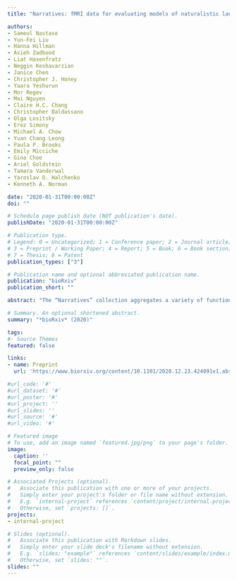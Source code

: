 ```yaml
---
title: "Narratives: fMRI data for evaluating models of naturalistic language comprehension"

authors: 
- Sameul Nastase
- Yun-Fei Liu
- Hanna Hillman
- Asieh Zadbood
- Liat Hasenfratz
- Neggin Keshavarzian
- Janice Chen
- Christopher J. Honey
- Yaara Yeshurun
- Mor Regev
- Mai Nguyen
- Claire H.C. Chang
- Christopher Baldassano
- Olga Lositsky
- Erez Simony
- Michael A. Chow
- Yuan Chang Leong
- Paula P. Brooks
- Emily Micciche
- Gina Choe
- Ariel Goldstein
- Tamara Vanderwal
- Yaroslav O. Halchenko
- Kenneth A. Norman

date: "2020-01-31T00:00:00Z"
doi: ""

# Schedule page publish date (NOT publication's date).
publishDate: "2020-01-31T00:00:00Z"

# Publication type.
# Legend: 0 = Uncategorized; 1 = Conference paper; 2 = Journal article;
# 3 = Preprint / Working Paper; 4 = Report; 5 = Book; 6 = Book section;
# 7 = Thesis; 8 = Patent
publication_types: ["3"]

# Publication name and optional abbreviated publication name.
publication: "bioRxiv"
publication_short: ""

abstract: "The “Narratives” collection aggregates a variety of functional MRI datasets collected while human subjects listened to naturalistic spoken stories. The current release includes 345 subjects, 891 functional scans, and 27 diverse stories of varying duration totaling ~4.6 hours of unique stimuli (~43,000 words). This data collection is well-suited for naturalistic neuroimaging analysis, and is intended to serve as a benchmark for models of language and narrative comprehension. We provide standardized MRI data accompanied by rich metadata, preprocessed versions of the data ready for immediate use, and the spoken story stimuli with time-stamped phoneme- and word-level transcripts. All code and data are publicly available with full provenance in keeping with current best practices in transparent and reproducible neuroimaging."

# Summary. An optional shortened abstract.
summary: "*bioRxiv* (2020)"

tags:
#- Source Themes
featured: false

links:
- name: Preprint
  url: 'https://www.biorxiv.org/content/10.1101/2020.12.23.424091v1.abstract'

#url_code: '#'
#url_dataset: '#'
#url_poster: '#'
#url_project: ''
#url_slides: ''
#url_source: '#'
#url_video: '#'

# Featured image
# To use, add an image named `featured.jpg/png` to your page's folder. 
image:
  caption: ''
  focal_point: ""
  preview_only: false

# Associated Projects (optional).
#   Associate this publication with one or more of your projects.
#   Simply enter your project's folder or file name without extension.
#   E.g. `internal-project` references `content/project/internal-project/index.md`.
#   Otherwise, set `projects: []`.
projects:
- internal-project

# Slides (optional).
#   Associate this publication with Markdown slides.
#   Simply enter your slide deck's filename without extension.
#   E.g. `slides: "example"` references `content/slides/example/index.md`.
#   Otherwise, set `slides: ""`.
slides: ""
---
```

